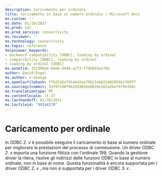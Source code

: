 ```yaml
---
description: Caricamento per ordinale
title: Caricamento in base al numero ordinale | Microsoft Docs
ms.custom: ''
ms.date: 01/19/2017
ms.prod: sql
ms.prod_service: connectivity
ms.reviewer: ''
ms.technology: connectivity
ms.topic: reference
helpviewer_keywords:
- backward compatibility [ODBC], loading by ordinal
- compatibility [ODBC], loading by ordinal
- loading by ordinal [ODBC]
ms.assetid: 337d90ab-68eb-4940-a2f3-f7d5693ee766
author: David-Engel
ms.author: v-daenge
ms.openlocfilehash: ffb2516a79144a5ae79b21e6621882056b1f69ff
ms.sourcegitcommit: 33f0f190f962059826e002be165a2bef4f9e350c
ms.translationtype: MT
ms.contentlocale: it-IT
ms.lasthandoff: 01/30/2021
ms.locfileid: "99184370"
---
```

# <a name="loading-by-ordinal"></a>Caricamento per ordinale
In ODBC *2. x* è possibile eseguire il caricamento in base al numero ordinale per migliorare le prestazioni del processo di connessione. Un driver ODBC *2. x* esporta una funzione fittizia con l'ordinale 199; Quando la gestione driver la rileva, risolve gli indirizzi delle funzioni ODBC in base al numero ordinale, non in base al nome. Questa funzionalità è ancora supportata per i driver ODBC *2. x* , ma non è supportata per i driver ODBC *3. x* .
